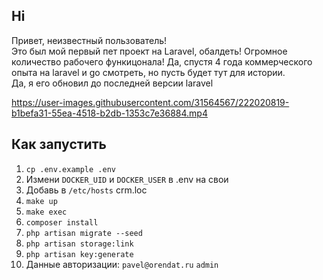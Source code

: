 ## Hi
Привет, неизвестный пользователь!   
Это был мой первый пет проект на Laravel, обалдеть! 
Огромное количество рабочего функицонала! 
Да, спустя 4 года коммерческого опыта на laravel и go смотреть, 
но пусть будет тут для истории.  
Да, я его обновил до последней версии laravel


https://user-images.githubusercontent.com/31564567/222020819-b1befa31-55ea-4518-b2db-1353c7e36884.mp4


## Как запустить
1. `cp .env.example .env`  
2. Измени `DOCKER_UID` и `DOCKER_USER` в .env на свои
3. Добавь в `/etc/hosts` crm.loc
4. `make up`
5. `make exec`
6. `composer install`
7. `php artisan migrate --seed`
8. `php artisan storage:link`
9. `php artisan key:generate`
10. Данные авторизации: `pavel@orendat.ru` `admin`
